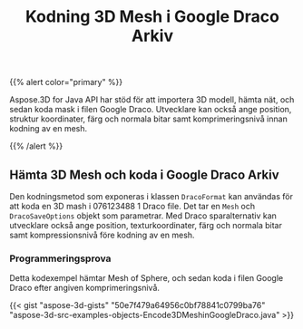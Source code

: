 ﻿---
title: Kodning 3D Mesh i Google Draco Arkiv
type: docs
weight: 30
url: /sv/java/encoding-3d-mesh-in-the-google-draco-file/
description: Aspose.3D for Java API har stöd för att importera 3D modell, hämta nät, och sedan koda mask i filen Google Draco.
---
{{% alert color="primary" %}} 

Aspose.3D for Java API har stöd för att importera 3D modell, hämta nät, och sedan koda mask i filen Google Draco. Utvecklare kan också ange position, struktur koordinater, färg och normala bitar samt komprimeringsnivå innan kodning av en mesh.

{{% /alert %}} 
## **Hämta 3D Mesh och koda i Google Draco Arkiv**
Den kodningsmetod som exponeras i klassen `DracoFormat` kan användas för att koda en 3D mash i 076123488 1 Draco file. Det tar en `Mesh` och `DracoSaveOptions` objekt som parametrar. Med Draco sparalternativ kan utvecklare också ange position, texturkoordinater, färg och normala bitar samt kompressionsnivå före kodning av en mesh.
### **Programmeringsprova**
Detta kodexempel hämtar Mesh of Sphere, och sedan koda i filen Google Draco efter angiven komprimeringsnivå.

{{< gist "aspose-3d-gists" "50e7f479a64956c0bf78841c0799ba76" "aspose-3d-src-examples-objects-Encode3DMeshinGoogleDraco.java" >}}
